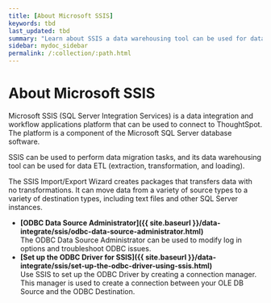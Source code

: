 ```yaml
---
title: [About Microsoft SSIS]
keywords: tbd
last_updated: tbd
summary: "Learn about SSIS a data warehousing tool can be used for data ETL."
sidebar: mydoc_sidebar
permalink: /:collection/:path.html
---
```

# About Microsoft SSIS

Microsoft SSIS (SQL Server Integration Services) is a data integration and workflow applications platform that can be used to connect to ThoughtSpot. The platform is a component of the Microsoft SQL Server database software.

SSIS can be used to perform data migration tasks, and its data warehousing tool can be used for data ETL (extraction, transformation, and loading).

The SSIS Import/Export Wizard creates packages that transfers data with no transformations. It can move data from a variety of source types to a variety of destination types, including text files and other SQL Server instances.

-   **[ODBC Data Source Administrator]({{ site.baseurl }}/data-integrate/ssis/odbc-data-source-administrator.html)**  
The ODBC Data Source Administrator can be used to modify log in options and troubleshoot ODBC issues.
-   **[Set up the ODBC Driver for SSIS]({{ site.baseurl }}/data-integrate/ssis/set-up-the-odbc-driver-using-ssis.html)**  
Use SSIS to set up the ODBC Driver by creating a connection manager. This manager is used to create a connection between your OLE DB Source and the ODBC Destination.
